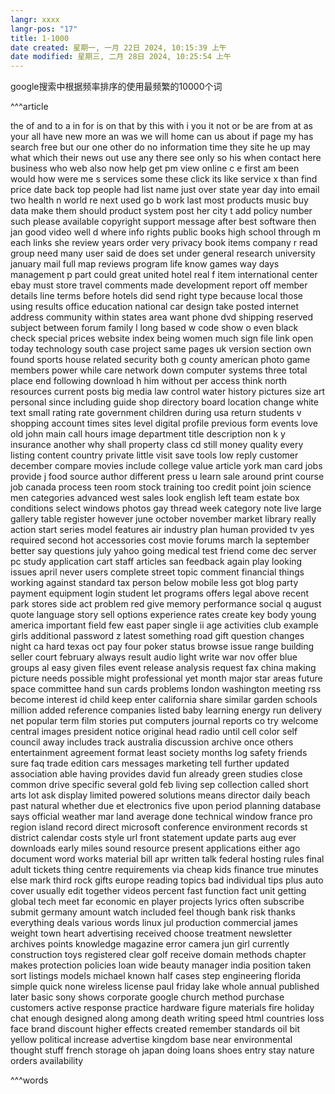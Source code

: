 ```yaml
---
langr: xxxx
langr-pos: "17"
title: 1-1000
date created: 星期一, 一月 22日 2024, 10:15:39 上午
date modified: 星期三, 二月 28日 2024, 10:25:54 上午
---
```


google搜索中根据频率排序的使用最频繁的10000个词

^^^article

the
of
and
to
a
in
for
is
on
that
by
this
with
i
you
it
not
or
be
are
from
at
as
your
all
have
new
more
an
was
we
will
home
can
us
about
if
page
my
has
search
free
but
our
one
other
do
no
information
time
they
site
he
up
may
what
which
their
news
out
use
any
there
see
only
so
his
when
contact
here
business
who
web
also
now
help
get
pm
view
online
c
e
first
am
been
would
how
were
me
s
services
some
these
click
its
like
service
x
than
find
price
date
back
top
people
had
list
name
just
over
state
year
day
into
email
two
health
n
world
re
next
used
go
b
work
last
most
products
music
buy
data
make
them
should
product
system
post
her
city
t
add
policy
number
such
please
available
copyright
support
message
after
best
software
then
jan
good
video
well
d
where
info
rights
public
books
high
school
through
m
each
links
she
review
years
order
very
privacy
book
items
company
r
read
group
need
many
user
said
de
does
set
under
general
research
university
january
mail
full
map
reviews
program
life
know
games
way
days
management
p
part
could
great
united
hotel
real
f
item
international
center
ebay
must
store
travel
comments
made
development
report
off
member
details
line
terms
before
hotels
did
send
right
type
because
local
those
using
results
office
education
national
car
design
take
posted
internet
address
community
within
states
area
want
phone
dvd
shipping
reserved
subject
between
forum
family
l
long
based
w
code
show
o
even
black
check
special
prices
website
index
being
women
much
sign
file
link
open
today
technology
south
case
project
same
pages
uk
version
section
own
found
sports
house
related
security
both
g
county
american
photo
game
members
power
while
care
network
down
computer
systems
three
total
place
end
following
download
h
him
without
per
access
think
north
resources
current
posts
big
media
law
control
water
history
pictures
size
art
personal
since
including
guide
shop
directory
board
location
change
white
text
small
rating
rate
government
children
during
usa
return
students
v
shopping
account
times
sites
level
digital
profile
previous
form
events
love
old
john
main
call
hours
image
department
title
description
non
k
y
insurance
another
why
shall
property
class
cd
still
money
quality
every
listing
content
country
private
little
visit
save
tools
low
reply
customer
december
compare
movies
include
college
value
article
york
man
card
jobs
provide
j
food
source
author
different
press
u
learn
sale
around
print
course
job
canada
process
teen
room
stock
training
too
credit
point
join
science
men
categories
advanced
west
sales
look
english
left
team
estate
box
conditions
select
windows
photos
gay
thread
week
category
note
live
large
gallery
table
register
however
june
october
november
market
library
really
action
start
series
model
features
air
industry
plan
human
provided
tv
yes
required
second
hot
accessories
cost
movie
forums
march
la
september
better
say
questions
july
yahoo
going
medical
test
friend
come
dec
server
pc
study
application
cart
staff
articles
san
feedback
again
play
looking
issues
april
never
users
complete
street
topic
comment
financial
things
working
against
standard
tax
person
below
mobile
less
got
blog
party
payment
equipment
login
student
let
programs
offers
legal
above
recent
park
stores
side
act
problem
red
give
memory
performance
social
q
august
quote
language
story
sell
options
experience
rates
create
key
body
young
america
important
field
few
east
paper
single
ii
age
activities
club
example
girls
additional
password
z
latest
something
road
gift
question
changes
night
ca
hard
texas
oct
pay
four
poker
status
browse
issue
range
building
seller
court
february
always
result
audio
light
write
war
nov
offer
blue
groups
al
easy
given
files
event
release
analysis
request
fax
china
making
picture
needs
possible
might
professional
yet
month
major
star
areas
future
space
committee
hand
sun
cards
problems
london
washington
meeting
rss
become
interest
id
child
keep
enter
california
share
similar
garden
schools
million
added
reference
companies
listed
baby
learning
energy
run
delivery
net
popular
term
film
stories
put
computers
journal
reports
co
try
welcome
central
images
president
notice
original
head
radio
until
cell
color
self
council
away
includes
track
australia
discussion
archive
once
others
entertainment
agreement
format
least
society
months
log
safety
friends
sure
faq
trade
edition
cars
messages
marketing
tell
further
updated
association
able
having
provides
david
fun
already
green
studies
close
common
drive
specific
several
gold
feb
living
sep
collection
called
short
arts
lot
ask
display
limited
powered
solutions
means
director
daily
beach
past
natural
whether
due
et
electronics
five
upon
period
planning
database
says
official
weather
mar
land
average
done
technical
window
france
pro
region
island
record
direct
microsoft
conference
environment
records
st
district
calendar
costs
style
url
front
statement
update
parts
aug
ever
downloads
early
miles
sound
resource
present
applications
either
ago
document
word
works
material
bill
apr
written
talk
federal
hosting
rules
final
adult
tickets
thing
centre
requirements
via
cheap
kids
finance
true
minutes
else
mark
third
rock
gifts
europe
reading
topics
bad
individual
tips
plus
auto
cover
usually
edit
together
videos
percent
fast
function
fact
unit
getting
global
tech
meet
far
economic
en
player
projects
lyrics
often
subscribe
submit
germany
amount
watch
included
feel
though
bank
risk
thanks
everything
deals
various
words
linux
jul
production
commercial
james
weight
town
heart
advertising
received
choose
treatment
newsletter
archives
points
knowledge
magazine
error
camera
jun
girl
currently
construction
toys
registered
clear
golf
receive
domain
methods
chapter
makes
protection
policies
loan
wide
beauty
manager
india
position
taken
sort
listings
models
michael
known
half
cases
step
engineering
florida
simple
quick
none
wireless
license
paul
friday
lake
whole
annual
published
later
basic
sony
shows
corporate
google
church
method
purchase
customers
active
response
practice
hardware
figure
materials
fire
holiday
chat
enough
designed
along
among
death
writing
speed
html
countries
loss
face
brand
discount
higher
effects
created
remember
standards
oil
bit
yellow
political
increase
advertise
kingdom
base
near
environmental
thought
stuff
french
storage
oh
japan
doing
loans
shoes
entry
stay
nature
orders
availability

^^^words
